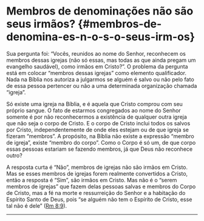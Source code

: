 # Membros de denominações não são seus irmãos? {#membros-de-denomina-es-n-o-s-o-seus-irm-os}

Sua pergunta foi: “Vocês, reunidos ao nome do Senhor, reconhecem os membros dessas igrejas (não só essas, mas todas as que ainda pregam um evangelho saudável), como irmãos em Cristo?”. O problema da pergunta está em colocar “membros dessas igrejas” como elemento qualificador. Nada na Bíblia nos autoriza a julgarmos se alguém é salvo ou não pelo fato de essa pessoa pertencer ou não a uma determinada organização chamada “igreja”.

Só existe uma igreja na Bíblia, e é aquela que Cristo comprou com seu próprio sangue. O fato de estarmos congregados ao nome do Senhor somente é por não reconhecermos a existência de qualquer outra igreja que não seja o corpo de Cristo. E o corpo de Cristo inclui todos os salvos por Cristo, independentemente de onde eles estejam ou de que igreja se fizeram “membros”. A propósito, na Bíblia não existe a expressão “membro de igreja”, existe “membro do corpo”. Como o Corpo é só um, de que corpo essas pessoas estariam se fazendo membros, já que Deus não reconhece outro?

A resposta curta é “Não”, membros de igrejas não são irmãos em Cristo. Mas se esses membros de igrejas forem realmente convertidos a Cristo, então a resposta é “Sim”, são irmãos em Cristo. Mas não é o “serem membros de igrejas” que fazem delas pessoas salvas e membros do Corpo de Cristo, mas a fé na morte e ressurreição do Senhor e a habitação do Espírito Santo de Deus, pois “se alguém não tem o Espírito de Cristo, esse tal não é dele” ([Rm 8:9](http://bibliaonline.com.br/acf/rm/8/9)).

*****